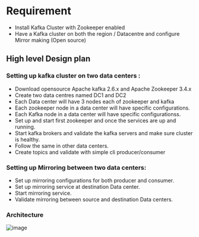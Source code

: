 # Requirement

- Install Kafka Cluster with Zookeeper enabled
- Have a Kafka cluster on both the region / Datacentre and configure Mirror making (Open source)

## High level Design plan

### Setting up kafka cluster on two data centers :
- Download opensource Apache kafka 2.6.x and Apache Zookeeper 3.4.x
- Create two data centres named DC1 and DC2
- Each Data center will have 3 nodes each of zookeeper and kafka
- Each zookeeper node in a data center will have specific configurations.
- Each Kafka node in a data center will have specific configurationss.
- Set up and start first zookeeper and once the services are up and running.
- Start kafka brokers and validate the kafka servers and make sure cluster is healthy.
- Follow the same in other data centers.
- Create topics and validate with simple cli producer/consumer

### Setting up Mirroring between two data centers:

- Set up mirroring configurations for both producer and consumer.
- Set up mirroring service at destination Data center.
- Start mirroring service.
- Validate mirroring between source and destination Data centers.


### Architecture

![image](https://user-images.githubusercontent.com/61533898/99406894-7ab99700-2914-11eb-8a65-4df989fd76dc.png)
